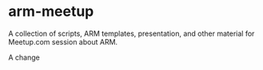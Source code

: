 # arm-meetup
A collection of scripts, ARM templates, presentation, and other material for Meetup.com session about ARM.

A change
